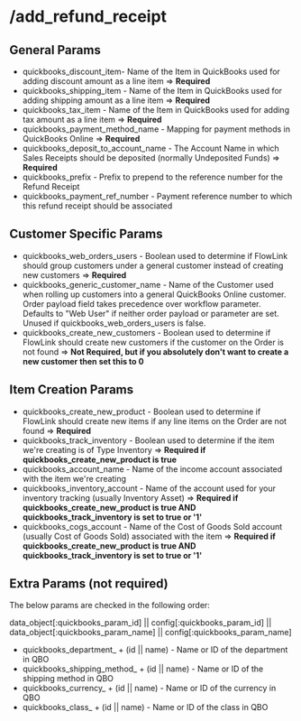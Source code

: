 # /add_refund_receipt

## General Params

- quickbooks_discount_item- Name of the Item in QuickBooks used for adding discount amount as a line item => **Required**
- quickbooks_shipping_item - Name of the Item in QuickBooks used for adding shipping amount as a line item => **Required**
- quickbooks_tax_item - Name of the Item in QuickBooks used for adding tax amount as a line item => **Required**
- quickbooks_payment_method_name - Mapping for payment methods in QuickBooks Online => **Required**
- quickbooks_deposit_to_account_name - The Account Name in which Sales Receipts should be deposited (normally Undeposited Funds)  => **Required**
- quickbooks_prefix - Prefix to prepend to the reference number for the Refund Receipt
- quickbooks_payment_ref_number - Payment reference number to which this refund receipt should be associated

## Customer Specific Params

- quickbooks_web_orders_users - Boolean used to determine if FlowLink should group customers under a general customer instead of creating new customers => **Required**
- quickbooks_generic_customer_name - Name of the Customer used when rolling up customers into a general QuickBooks Online customer. Order payload field takes precedence over workflow parameter. Defaults to "Web User" if neither order payload or parameter are set. Unused if quickbooks_web_orders_users is false.
- quickbooks_create_new_customers - Boolean used to determine if FlowLink should create new customers if the customer on the Order is not found  => **Not Required, but if you absolutely don't want to create a new customer then set this to 0**

## Item Creation Params

- quickbooks_create_new_product - Boolean used to determine if FlowLink should create new items if any line items on the Order are not found  => **Required**
- quickbooks_track_inventory - Boolean used to determine if the item we're creating is of Type Inventory => **Required if quickbooks_create_new_product is true**
- quickbooks_account_name - Name of the income account associated with the item we're creating
- quickbooks_inventory_account - Name of the account used for your inventory tracking (usually Inventory Asset) => **Required if quickbooks_create_new_product is true AND quickbooks_track_inventory is set to true or '1'**
- quickbooks_cogs_account - Name of the Cost of Goods Sold account (usually Cost of Goods Sold) associated with the item => **Required if quickbooks_create_new_product is true AND quickbooks_track_inventory is set to true or '1'**

## Extra Params (not required)

The below params are checked in the following order:

data_object[:quickbooks_param_id] ||
config[:quickbooks_param_id] ||
data_object[:quickbooks_param_name] ||
config[:quickbooks_param_name]

- quickbooks_department_ + (id || name) - Name or ID of the department in QBO
- quickbooks_shipping_method_ + (id || name) - Name or ID of the shipping method in QBO
- quickbooks_currency_ + (id || name) - Name or ID of the currency in QBO
- quickbooks_class_ + (id || name) - Name or ID of the class in QBO
